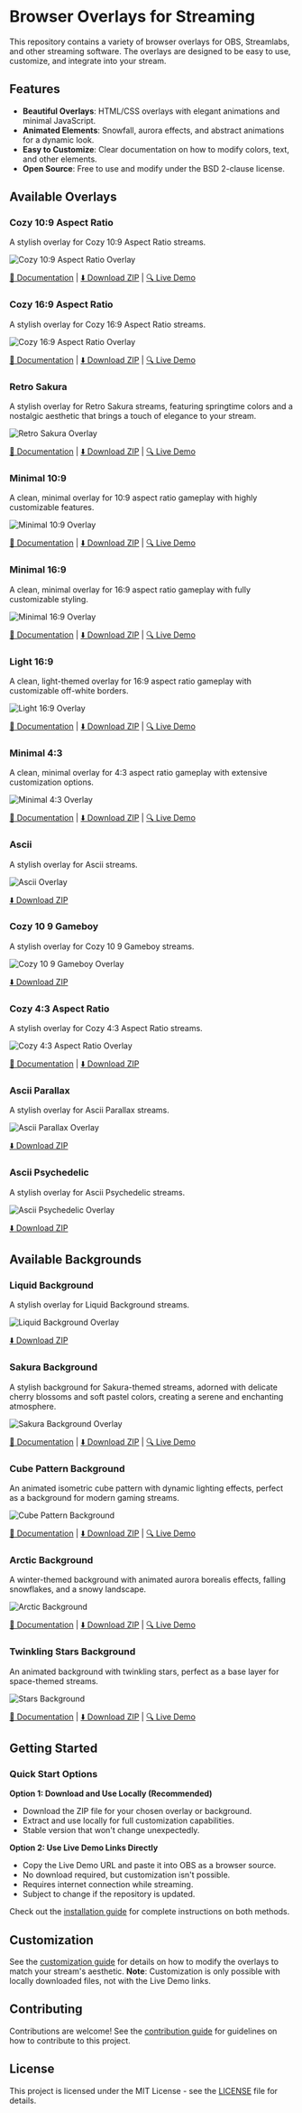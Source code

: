 # Browser Overlays for Streaming

This repository contains a variety of browser overlays for OBS, Streamlabs, and other streaming software. The overlays are designed to be easy to use, customize, and integrate into your stream.

## Features

- **Beautiful Overlays**: HTML/CSS overlays with elegant animations and minimal JavaScript.
- **Animated Elements**: Snowfall, aurora effects, and abstract animations for a dynamic look.
- **Easy to Customize**: Clear documentation on how to modify colors, text, and other elements.
- **Open Source**: Free to use and modify under the BSD 2-clause license.

## Available Overlays

### Cozy 10:9 Aspect Ratio

A stylish overlay for Cozy 10:9 Aspect Ratio streams.

![Cozy 10:9 Aspect Ratio Overlay](docs/screenshots/cozy-10-9-aspect-ratio.png)

[📄 Documentation](sources/overlays/cozy%2010-9%20aspect%20ratio/overlay-readme.md) | 
[⬇️ Download ZIP](releases/cozy-10-9-aspect-ratio.zip?raw=true) | 
[🔍 Live Demo](https://detekoi.github.io/static-browser-overlays/sources/overlays/cozy%2010-9%20aspect%20ratio/overlay.html)

### Cozy 16:9 Aspect Ratio

A stylish overlay for Cozy 16:9 Aspect Ratio streams.

![Cozy 16:9 Aspect Ratio Overlay](docs/screenshots/cozy-16-9-aspect-ratio.png)

[📄 Documentation](sources/overlays/cozy%2016-9%20aspect%20ratio/overlay-readme.md) | 
[⬇️ Download ZIP](releases/cozy-16-9-aspect-ratio.zip?raw=true) | 
[🔍 Live Demo](https://detekoi.github.io/static-browser-overlays/sources/overlays/cozy%2016-9%20aspect%20ratio/overlay.html)

### Retro Sakura

A stylish overlay for Retro Sakura streams, featuring springtime colors and a nostalgic aesthetic that brings a touch of elegance to your stream.

![Retro Sakura Overlay](docs/screenshots/retro-sakura.png)

[📄 Documentation](sources/overlays/retro-sakura/retro-sakura-readme.md) | 
[⬇️ Download ZIP](releases/retro-sakura.zip?raw=true) | 
[🔍 Live Demo](https://detekoi.github.io/static-browser-overlays/sources/overlays/retro-sakura/retro-sakura.html)

### Minimal 10:9

A clean, minimal overlay for 10:9 aspect ratio gameplay with highly customizable features.

![Minimal 10:9 Overlay](docs/screenshots/minimal-10-9.png)

[📄 Documentation](sources/overlays/minimal-10-9/overlay-readme.md) | 
[⬇️ Download ZIP](releases/minimal-10-9.zip?raw=true) | 
[🔍 Live Demo](https://detekoi.github.io/static-browser-overlays/sources/overlays/minimal-10-9/overlay.html)

### Minimal 16:9

A clean, minimal overlay for 16:9 aspect ratio gameplay with fully customizable styling.

![Minimal 16:9 Overlay](docs/screenshots/minimal-16-9.png)

[📄 Documentation](sources/overlays/minimal-16-9/overlay-readme.md) | 
[⬇️ Download ZIP](releases/minimal-16-9.zip?raw=true) | 
[🔍 Live Demo](https://detekoi.github.io/static-browser-overlays/sources/overlays/minimal-16-9/overlay.html)

### Light 16:9

A clean, light-themed overlay for 16:9 aspect ratio gameplay with customizable off-white borders.

![Light 16:9 Overlay](docs/screenshots/light-16-9.png)

[📄 Documentation](sources/overlays/light-16-9/overlay-readme.md) | 
[⬇️ Download ZIP](releases/light-16-9.zip?raw=true) | 
[🔍 Live Demo](https://detekoi.github.io/static-browser-overlays/sources/overlays/light-16-9/overlay.html)

### Minimal 4:3

A clean, minimal overlay for 4:3 aspect ratio gameplay with extensive customization options.

![Minimal 4:3 Overlay](docs/screenshots/minimal-4-3.png)

[📄 Documentation](sources/overlays/minimal-4-3/overlay-readme.md) | 
[⬇️ Download ZIP](releases/minimal-4-3.zip?raw=true) | 
[🔍 Live Demo](https://detekoi.github.io/static-browser-overlays/sources/overlays/minimal-4-3/overlay.html)


### Ascii

A stylish overlay for Ascii streams.

![Ascii Overlay](docs/screenshots/ascii.png)

[⬇️ Download ZIP](releases/ascii.zip?raw=true)

### Cozy 10 9 Gameboy

A stylish overlay for Cozy 10 9 Gameboy streams.

![Cozy 10 9 Gameboy Overlay](docs/screenshots/cozy-10-9-gameboy.png)

[⬇️ Download ZIP](releases/cozy-10-9-gameboy.zip?raw=true)

### Cozy 4:3 Aspect Ratio

A stylish overlay for Cozy 4:3 Aspect Ratio streams.

![Cozy 4:3 Aspect Ratio Overlay](docs/screenshots/cozy-4-3-aspect-ratio.png)

[📄 Documentation](sources/sources/overlays/cozy-4-3-aspect-ratio/overlay-readme.md) | [⬇️ Download ZIP](releases/cozy-4-3-aspect-ratio.zip?raw=true)

### Ascii Parallax

A stylish overlay for Ascii Parallax streams.

![Ascii Parallax Overlay](docs/screenshots/ascii-parallax.png)

[⬇️ Download ZIP](releases/ascii-parallax.zip?raw=true)

### Ascii Psychedelic

A stylish overlay for Ascii Psychedelic streams.

![Ascii Psychedelic Overlay](docs/screenshots/ascii-psychedelic.png)

[⬇️ Download ZIP](releases/ascii-psychedelic.zip?raw=true)
## Available Backgrounds


### Liquid Background

A stylish overlay for Liquid Background streams.

![Liquid Background Overlay](docs/screenshots/liquid-background.png)

[⬇️ Download ZIP](releases/liquid-background.zip?raw=true)
### Sakura Background

A stylish background for Sakura-themed streams, adorned with delicate cherry blossoms and soft pastel colors, creating a serene and enchanting atmosphere.

![Sakura Background Overlay](docs/screenshots/sakura-background.png)

[📄 Documentation](sources/backgrounds/sakura-background/sakura-background-readme.md) | 
[⬇️ Download ZIP](releases/sakura-background.zip?raw=true) | 
[🔍 Live Demo](https://detekoi.github.io/static-browser-overlays/sources/backgrounds/sakura-background/sakura-background.html)

### Cube Pattern Background

An animated isometric cube pattern with dynamic lighting effects, perfect as a background for modern gaming streams.

![Cube Pattern Background](docs/screenshots/cube-pattern-background.png)

[📄 Documentation](sources/backgrounds/cube-pattern-background/cube-pattern-background-readme.md) | 
[⬇️ Download ZIP](releases/cube-pattern-background.zip?raw=true) | 
[🔍 Live Demo](https://detekoi.github.io/static-browser-overlays/sources/backgrounds/cube-pattern-background/cube-pattern-background.html)

### Arctic Background

A winter-themed background with animated aurora borealis effects, falling snowflakes, and a snowy landscape.

![Arctic Background](docs/screenshots/arctic-background.png)

[📄 Documentation](sources/backgrounds/arctic-background/arctic-background-readme.md) | 
[⬇️ Download ZIP](releases/arctic-background.zip?raw=true) | 
[🔍 Live Demo](https://detekoi.github.io/static-browser-overlays/sources/backgrounds/arctic-background/arctic-background.html)

### Twinkling Stars Background

An animated background with twinkling stars, perfect as a base layer for space-themed streams.

![Stars Background](docs/screenshots/stars-background.png)

[📄 Documentation](sources/backgrounds/stars-background/stars-background-readme.md) | 
[⬇️ Download ZIP](releases/stars-background.zip?raw=true) | 
[🔍 Live Demo](https://detekoi.github.io/static-browser-overlays/sources/backgrounds/stars-background/stars-background.html)

## Getting Started

### Quick Start Options

**Option 1: Download and Use Locally (Recommended)**
- Download the ZIP file for your chosen overlay or background.
- Extract and use locally for full customization capabilities.
- Stable version that won't change unexpectedly.

**Option 2: Use Live Demo Links Directly**
- Copy the Live Demo URL and paste it into OBS as a browser source.
- No download required, but customization isn't possible.
- Requires internet connection while streaming.
- Subject to change if the repository is updated.

Check out the [installation guide](docs/installation.md) for complete instructions on both methods.

## Customization

See the [customization guide](docs/customization.md) for details on how to modify the overlays to match your stream's aesthetic. 
**Note**: Customization is only possible with locally downloaded files, not with the Live Demo links.

## Contributing

Contributions are welcome! See the [contribution guide](docs/CONTRIBUTING.md) for guidelines on how to contribute to this project.

## License

This project is licensed under the MIT License - see the [LICENSE](docs/LICENSE.md) file for details.
